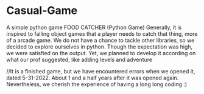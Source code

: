 # Casual-Game
A simple python game
FOOD CATCHER (Python Game)
	Generally, it is inspired to falling object games that a player needs to catch that thing, more of a arcade game. 
	We do not have a chance to tackle other libraries, so we decided to explore ourselves in python. Though the expectation was high, we were satisfied on the output. Yet, we planned to develop it according on what our prof suggested, like adding levels and adventure
	
//It is a finished game, but we have encountered errors when we opened it, dated 5-31-2022. About 1 and a half years after it was opened again. Nevertheless, we cherish the experience of having a long long coding :)
